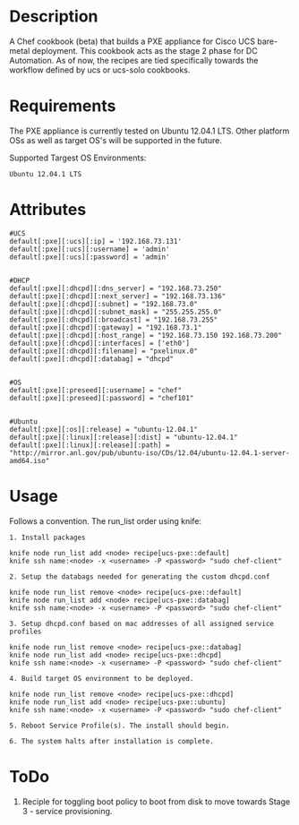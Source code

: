 Description
===========

A Chef cookbook (beta) that builds a PXE appliance for Cisco UCS bare-metal deployment. This cookbook acts as the stage 2 phase for DC Automation.
As of now, the recipes are tied specifically towards the workflow defined by ucs or ucs-solo cookbooks.

Requirements
============

The PXE appliance is currently tested on Ubuntu 12.04.1 LTS. Other platform OSs as well as target OS's will be supported in the future.

Supported Targest OS Environments:
	
	Ubuntu 12.04.1 LTS


Attributes
==========

	#UCS
	default[:pxe][:ucs][:ip] = '192.168.73.131'
	default[:pxe][:ucs][:username] = 'admin'
	default[:pxe][:ucs][:password] = 'admin'


	#DHCP
	default[:pxe][:dhcpd][:dns_server] = "192.168.73.250"
	default[:pxe][:dhcpd][:next_server] = "192.168.73.136"
	default[:pxe][:dhcpd][:subnet] = "192.168.73.0"
	default[:pxe][:dhcpd][:subnet_mask] = "255.255.255.0"
	default[:pxe][:dhcpd][:broadcast] = "192.168.73.255"
	default[:pxe][:dhcpd][:gateway] = "192.168.73.1"
	default[:pxe][:dhcpd][:host_range] = "192.168.73.150 192.168.73.200"
	default[:pxe][:dhcpd][:interfaces] = ['eth0']
	default[:pxe][:dhcpd][:filename] = "pxelinux.0"
	default[:pxe][:dhcpd][:databag] = "dhcpd"


	#OS 
	default[:pxe][:preseed][:username] = "chef"
	default[:pxe][:preseed][:password] = "chef101"


	#Ubuntu
	default[:pxe][:os][:release] = "ubuntu-12.04.1"
	default[:pxe][:linux][:release][:dist] = "ubuntu-12.04.1"
	default[:pxe][:linux][:release][:path] = "http://mirror.anl.gov/pub/ubuntu-iso/CDs/12.04/ubuntu-12.04.1-server-amd64.iso"

Usage
=====

Follows a convention. The run_list order using knife:

	1. Install packages

	knife node run_list add <node> recipe[ucs-pxe::default]
	knife ssh name:<node> -x <username> -P <password> "sudo chef-client"

	2. Setup the databags needed for generating the custom dhcpd.conf

	knife node run_list remove <node> recipe[ucs-pxe::default]
	knife node run_list add <node> recipe[ucs-pxe::databag]
	knife ssh name:<node> -x <username> -P <password> "sudo chef-client"

	3. Setup dhcpd.conf based on mac addresses of all assigned service profiles

	knife node run_list remove <node> recipe[ucs-pxe::databag]
	knife node run_list add <node> recipe[ucs-pxe::dhcpd]
	knife ssh name:<node> -x <username> -P <password> "sudo chef-client"

	4. Build target OS environment to be deployed.

	knife node run_list remove <node> recipe[ucs-pxe::dhcpd]
	knife node run_list add <node> recipe[ucs-pxe::ubuntu]
	knife ssh name:<node> -x <username> -P <password> "sudo chef-client"

	5. Reboot Service Profile(s). The install should begin.

	6. The system halts after installation is complete.


ToDo
=====

1. Reciple for toggling boot policy to boot from disk to move towards Stage 3 - service provisioning.






